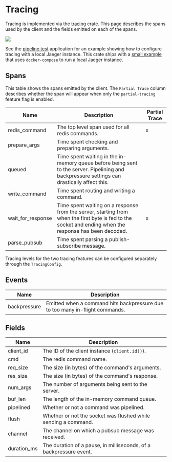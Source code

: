 Tracing
=======

Tracing is implemented via the [tracing](https://github.com/tokio-rs/tracing) crate. This page describes the spans used by the client and the fields emitted on each of the spans.

![](../../tests/screenshot.png)

See the [pipeline test](../../bin/pipeline_test) application for an example showing how to configure tracing with a local Jaeger instance. This crate ships with a [small example](../../tests/docker/compose/jaeger.yml) that uses `docker-compose` to run a local Jaeger instance.

## Spans

This table shows the spans emitted by the client. The `Partial Trace` column describes whether the span will appear when only the `partial-tracing` feature flag is enabled.

| Name              | Description                                                                                                                                             | Partial Trace |
|-------------------|---------------------------------------------------------------------------------------------------------------------------------------------------------|---------------|
| redis_command     | The top level span used for all redis commands.                                                                                                         | x             |
| prepare_args      | Time spent checking and preparing arguments.                                                                                                            |               |
| queued            | Time spent waiting in the in-memory queue before being sent to the server. Pipelining and backpressure settings can drastically affect this.            |               |
| write_command     | Time spent routing and writing a command.                                                                                                               |               |
| wait_for_response | Time spent waiting on a response from the server, starting from when the first byte is fed to the socket and ending when the response has been decoded. | x             |
| parse_pubsub      | Time spent parsing a publish-subscribe message.                                                                                                         |               |

Tracing levels for the two tracing features can be configured separately through the `TracingConfig`. 

## Events

| Name                    | Description                                                                   |
|-------------------------|-------------------------------------------------------------------------------|
| backpressure            | Emitted when a command hits backpressure due to too many in-flight commands.  |

## Fields

| Name             | Description                                                         |
|------------------|---------------------------------------------------------------------|
| client_id        | The ID of the client instance (`client.id()`).                      |
| cmd              | The redis command name.                                             |
| req_size         | The size (in bytes) of the command's arguments.                     |
| res_size         | The size (in bytes) of the command's response.                      |
| num_args         | The number of arguments being sent to the server.                   |
| buf_len          | The length of the in-memory command queue.                          |
| pipelined        | Whether or not a command was pipelined.                             |
| flush            | Whether or not the socket was flushed while sending a command.      |
| channel          | The channel on which a pubsub message was received.                 |
| duration_ms      | The duration of a pause, in milliseconds, of a backpressure event.  |